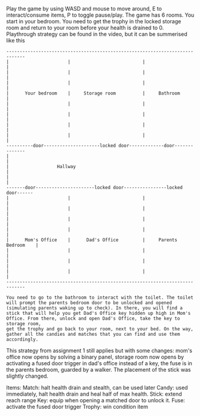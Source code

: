 Play the game by using WASD and mouse to move around, E to interact/consume items, P to toggle pause/play.
The game has 6 rooms. You start in your bedroom. You need to get the trophy in the locked storage room and return to your room before your health is drained to 0.
Playthrough strategy can be found in the video, but it can be summerised like this
```
-----------------------------------------------------------------------------
|                      |                           |                        |
|                      |                           |                        |
|                      |                           |                        |
|      Your bedroom    |     Storage room          |     Bathroom           |
|                      |                           |                        |
|                      |                           |                        |
|                      |                           |                        |
|                      |                           |                        |
----------door---------------------locked door-------------door--------------
|                                                                           |
|                  Hallway                                                  |
|                                                                           |
-------door----------------------locked door----------------locked door------
|                      |                           |                        |
|                      |                           |                        |
|                      |                           |                        |
|                      |                           |                        |
|      Mom's Office    |      Dad's Office         |     Parents Bedroom    |
|                      |                           |                        |
|                      |                           |                        |
|                      |                           |                        |
-----------------------------------------------------------------------------
```
```
You need to go to the bathroom to interact with the toilet. The toilet will prompt the parents bedroom door to be unlocked and opened (simulating parents waking up to check). In there, you will find a stick that will help you get Dad's Office key hidden up high in Mom's Office. From there, unlock and open Dad's Office, take the key to storage room,
get the trophy and go back to your room, next to your bed. On the way, gather all the candies and matches that you can find and use them accordingly.
```
This strategy from assignment 1 still applies but with some changes: mom's office now opens by solving a binary panel, storage room now opens by activating a fused door trigger in dad's office instead of a key, the fuse is in the parents bedroom, guarded by a walker. The placement of the stick was slightly changed.

Items:
Match: halt health drain and stealth, can be used later
Candy: used immediately, halt health drain and heal half of max health.
Stick: extend reach range
Key: equip when opening a matched door to unlock it.
Fuse: activate the fused door trigger
Trophy: win condition item
